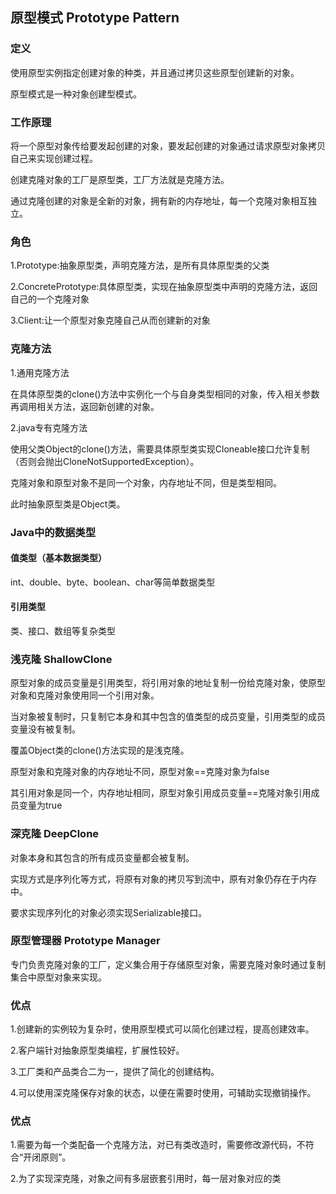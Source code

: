 ## 原型模式 Prototype Pattern

### 定义

使用原型实例指定创建对象的种类，并且通过拷贝这些原型创建新的对象。

原型模式是一种对象创建型模式。

### 工作原理

将一个原型对象传给要发起创建的对象，要发起创建的对象通过请求原型对象拷贝自己来实现创建过程。

创建克隆对象的工厂是原型类，工厂方法就是克隆方法。

通过克隆创建的对象是全新的对象，拥有新的内存地址，每一个克隆对象相互独立。

### 角色

1.Prototype:抽象原型类，声明克隆方法，是所有具体原型类的父类

2.ConcretePrototype:具体原型类，实现在抽象原型类中声明的克隆方法，返回自己的一个克隆对象

3.Client:让一个原型对象克隆自己从而创建新的对象

### 克隆方法

1.通用克隆方法

在具体原型类的clone()方法中实例化一个与自身类型相同的对象，传入相关参数再调用相关方法，返回新创建的对象。

2.java专有克隆方法

使用父类Object的clone()方法，需要具体原型类实现Cloneable接口允许复制（否则会抛出CloneNotSupportedException）。

克隆对象和原型对象不是同一个对象，内存地址不同，但是类型相同。

此时抽象原型类是Object类。

### Java中的数据类型

#### 值类型（基本数据类型）

int、double、byte、boolean、char等简单数据类型

#### 引用类型

类、接口、数组等复杂类型

### 浅克隆 ShallowClone

原型对象的成员变量是引用类型，将引用对象的地址复制一份给克隆对象，使原型对象和克隆对象使用同一个引用对象。

当对象被复制时，只复制它本身和其中包含的值类型的成员变量，引用类型的成员变量没有被复制。

覆盖Object类的clone()方法实现的是浅克隆。

原型对象和克隆对象的内存地址不同，原型对象==克隆对象为false

其引用对象是同一个，内存地址相同，原型对象引用成员变量==克隆对象引用成员变量为true

### 深克隆 DeepClone

对象本身和其包含的所有成员变量都会被复制。

实现方式是序列化等方式，将原有对象的拷贝写到流中，原有对象仍存在于内存中。

要求实现序列化的对象必须实现Serializable接口。

### 原型管理器 Prototype Manager

专门负责克隆对象的工厂，定义集合用于存储原型对象，需要克隆对象时通过复制集合中原型对象来实现。

### 优点

1.创建新的实例较为复杂时，使用原型模式可以简化创建过程，提高创建效率。

2.客户端针对抽象原型类编程，扩展性较好。

3.工厂类和产品类合二为一，提供了简化的创建结构。

4.可以使用深克隆保存对象的状态，以便在需要时使用，可辅助实现撤销操作。

### 优点

1.需要为每一个类配备一个克隆方法，对已有类改造时，需要修改源代码，不符合“开闭原则”。

2.为了实现深克隆，对象之间有多层嵌套引用时，每一层对象对应的类